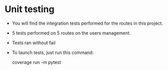 # Unit testing

-   You will find the integration tests performed for the routes in this project.
-   5 tests performed on 5 routes on the users management.
-   Tests ran without fail

-   To launch tests, just run this command: 

    coverage run -m pytest





